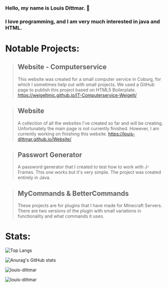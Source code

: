 ### Hello, my name is Louis Dittmar. 👋 </h1>
### I love programming, and I am very much interested in java and HTML.

# Notable Projects:

> ## Website - Computerservice
>This website was created for a small computer service in Coburg, for which I sometimes help out with small projects. We used a GitHub page to publish this project based on HTML5 Boilerplate. https://weigeltmic.github.io/IT-Computerservice-Weigelt/

> ## Website
> A collection of all the websites I've created so far and will be creating. Unfortunately the main page is not currently finished.
> However, I am currently working on finishing this website.
> https://louis-dittmar.github.io/Website/

> ## Passwort Generator
> A password generator that I created to test how to work with J-Frames. This one works but it's very simple. The project was created entirely in Java.

> ## MyCommands & BetterCommands
>These projects are for plugins that I have made for Minecraft Servers. There are two versions of the plugin with small variations in functionality and what commands it uses.

# Stats:

![Top Langs](https://github-readme-stats.vercel.app/api/top-langs/?username=Louis-Dittmar&langs_count=12&theme=dark&show_icons=true)

![Anurag's GitHub stats](https://github-readme-stats.vercel.app/api?username=Louis-Dittmar&theme=dark&show_icons=true)
<p><img align="center" src="https://github-readme-streak-stats.herokuapp.com/?user=louis-dittmar&&theme=dark" alt="louis-dittmar" /></p>
<p align="left"> <img src="https://komarev.com/ghpvc/?username=louis-dittmar&label=Profile%20views&color=0e75b6&style=flat" alt="louis-dittmar" /> </p>

